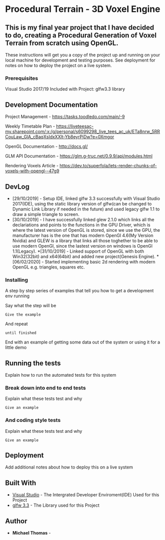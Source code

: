 # Procedural Terrain - 3D Voxel Engine

## This is my final year project that I have decided to do, creating a Procedural Generation of Voxel Terrain from scratch using OpenGL.

These instructions will get you a copy of the project up and running on your local machine for development and testing purposes. See deployment for notes on how to deploy the project on a live system.

### Prerequisites

Visual Studio 2017/19
Included with Project:
glfw3.3 library

## Development Documentation
Project Management - https://tasks.toodledo.com/main/-9

Weekly Timetable Plan - https://liveteesac-my.sharepoint.com/:x:/g/personal/s6099298_live_tees_ac_uk/ETa8nrw_5RRCouLaw_GlA_cBaqXsIdxXXlt-Yb8eyrPjDw?e=0Xmgor

OpenGL Documentation - http://docs.gl/

GLM API Documentation - https://glm.g-truc.net/0.9.9/api/modules.html

Rendering Voxels Article - https://dev.to/superfola/lets-render-chunks-of-voxels-with-opengl--47g9

## DevLog

* [29/10/2019] - Setup IDE, linked glfw 3.3 successfully with Visual Studio 2017(IDE), 
using the static library version of glfw(can be changed to Dynamic Link Library if needed in the future) and used legacy glfw 1.1 to draw a simple triangle to screen.
* [30/10/2019] - I have successfully linked glew 2.1.0 which links all the declariations and points to the functions in the GPU Driver, which is where the latest version of OpenGL is stored, since we use the GPU, the manufacturer
has is the one that has modern OpenGl 4.6(My Version Nvidia) and GLEW is a library that links all those toghether to be able to use modern OpenGl, since the lastest version on windows is OpenGl 1.1(Legacy).
*[31/10/2019] - Linked support of OpenGL with both Win32(32bit) and x64(64bit) and added new project(Genesis Engine).
*[06/02/2020] - Started implementing basic 2d rendering with modern OpenGL e.g. triangles, squares etc.
### Installing

A step by step series of examples that tell you how to get a development env running

Say what the step will be

```
Give the example
```

And repeat

```
until finished
```

End with an example of getting some data out of the system or using it for a little demo

## Running the tests

Explain how to run the automated tests for this system

### Break down into end to end tests

Explain what these tests test and why

```
Give an example
```

### And coding style tests

Explain what these tests test and why

```
Give an example
```

## Deployment

Add additional notes about how to deploy this on a live system

## Built With

* [Visual Studio](https://visualstudio.microsoft.com/vs/) - The Intergrated Developer Enviroment(IDE) Used for this Project
* [glfw 3.3](https://www.glfw.org/) - The Library used for this Project


## Author

* **Michael Thomas** - 


